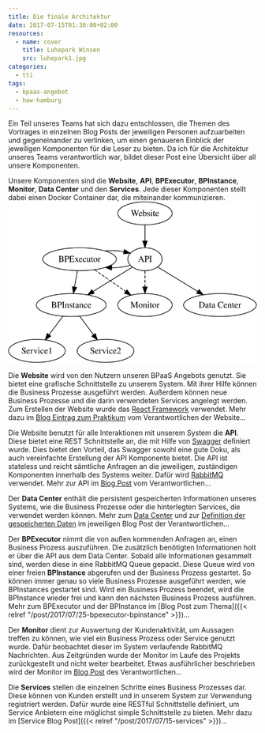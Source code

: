 ```yaml
---
title: Die finale Architektur
date: 2017-07-15T01:30:00+02:00
resources:
  - name: cover
    title: Luhepark Winsen
    src: luhepark1.jpg
categories:
  - tti
tags:
  - bpaas-angebot
  - haw-hamburg
---
```


Ein Teil unseres Teams hat sich dazu entschlossen, die Themen des Vortrages in einzelnen Blog Posts der jeweiligen Personen aufzuarbeiten und gegeneinander zu verlinken, um einen genaueren Einblick der jeweiligen Komponenten für die Leser zu bieten.
Da ich für die Architektur unseres Teams verantwortlich war, bildet dieser Post eine Übersicht über all unsere Komponenten.

Unsere Komponenten sind die **Website**, **API**, **BPExecutor**, **BPInstance**, **Monitor**, **Data Center** und den **Services**.
Jede dieser Komponenten stellt dabei einen Docker Container dar, die miteinander kommunizieren.
![Komponenten](komponenten.svg)

Die **Website** wird von den Nutzern unseren BPaaS Angebots genutzt.
Sie bietet eine grafische Schnittstelle zu unserem System.
Mit ihrer Hilfe können die Business Prozesse ausgeführt werden.
Außerdem können neue Business Prozesse und die darin verwendeten Services angelegt werden.
Zum Erstellen der Website wurde das [React Framework](https://facebook.github.io/react/) verwendet.
Mehr dazu im [Blog Eintrag zum Praktikum](https://tti-ss17-wiechmann.jimdo.com/praktikum/) vom Verantwortlichen der Website…

Die Website benutzt für alle Interaktionen mit unserem System die **API**.
Diese bietet eine REST Schnittstelle an, die mit Hilfe von [Swagger](https://swagger.io/) definiert wurde.
Dies bietet den Vorteil, das Swagger sowohl eine gute Doku, als auch vereinfachte Erstellung der API Komponente bietet.
Die API ist stateless und reicht sämtliche Anfragen an die jeweiligen, zuständigen Komponenten innerhalb des Systems weiter.
Dafür wird [RabbitMQ](https://rabbitmq.com) verwendet.
Mehr zur API im [Blog Post](https://tti-ss2017-portfolio.jimdo.com/2017/07/13/beschreibung-unserer-api/) vom Verantwortlichen…

Der **Data Center** enthält die persistent gespeicherten Informationen unseres Systems, wie die Business Prozesse oder die hinterlegten Services, die verwendet werden können.
Mehr zum [Data Center](https://haw-hamburg-tti.blogspot.de/2017/07/datenbank-fur-eine-bpaas-plattform.html) und zur [Definition der gespeicherten Daten](https://haw-hamburg-tti.blogspot.de/2017/07/business-processes-in-einer-bpaas.html) im jeweiligen Blog Post der Verantwortlichen…

Der **BPExecutor** nimmt die von außen kommenden Anfragen an, einen Business Prozess auszuführen.
Die zusätzlich benötigten Informationen holt er über die API aus dem Data Center.
Sobald alle Informationen gesammelt sind, werden diese in eine RabbitMQ Queue gepackt.
Diese Queue wird von einer freien **BPInstance** abgerufen und der Business Prozess gestartet.
So können immer genau so viele Business Prozesse ausgeführt werden, wie BPInstances gestartet sind.
Wird ein Business Prozess beendet, wird die BPInstance wieder frei und kann den nächsten Business Prozess ausführen.
Mehr zum BPExecutor und der BPInstance im [Blog Post zum Thema]({{< relref "/post/2017/07/25-bpexecutor-bpinstance" >}})…

Der **Monitor** dient zur Auswertung der Kundenaktivität, um Aussagen treffen zu können, wie viel ein Business Prozess oder Service genutzt wurde.
Dafür beobachtet dieser im System verlaufende RabbitMQ Nachrichten.
Aus Zeitgründen wurde der Monitor im Laufe des Projekts zurückgestellt und nicht weiter bearbeitet.
Etwas ausführlicher beschrieben wird der Monitor im [Blog Post](https://tti-ss2017-portfolio.jimdo.com/2017/07/08/monitor-oder-ein-anfang/) des Verantwortlichen…

Die **Services** stellen die einzelnen Schritte eines Business Prozesses dar.
Diese können von Kunden erstellt und in unserem System zur Verwendung registriert werden.
Dafür wurde eine RESTful Schnittstelle definiert, um Service Anbietern eine möglichst simple Schnittstelle zu bieten.
Mehr dazu im [Service Blog Post]({{< relref "/post/2017/07/15-services" >}})…

